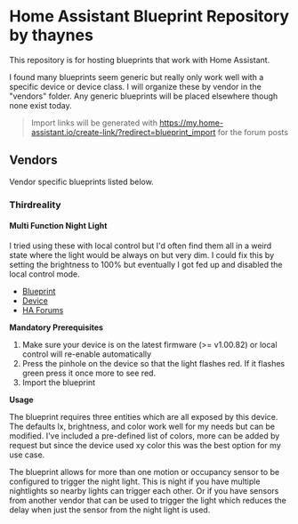 # Home Assistant Blueprint Repository by thaynes
This repository is for hosting blueprints that work with Home Assistant. 

I found many blueprints seem generic but really only work well with a specific device or device class. I will organize these by vendor in the "vendors" folder. Any generic blueprints will be placed elsewhere though none exist today.

> Import links will be generated with https://my.home-assistant.io/create-link/?redirect=blueprint_import for the forum posts

## Vendors

Vendor specific blueprints listed below.

### Thirdreality 

#### Multi Function Night Light

I tried using these with local control but I'd often find them all in a weird state where the light would be always on but very dim. I could fix this by setting the brightness to 100% but eventually I got fed up and disabled the local control mode. 

- [Blueprint](vendors/thirdreality/multi-function-night-light.yaml)
- [Device](https://3reality.com/product/multi-function-night-light/?srsltid=AfmBOorRmSz-9wMrWX-aQzW6vmrzwU0TmavZpIxrhNiRBAEm7k02YvaZ)
- [HA Forums](https://community.home-assistant.io/t/thirdreality-multi-function-night-light/918726)

**Mandatory Prerequisites**

1. Make sure your device is on the latest firmware (>= v1.00.82) or local control will re-enable automatically
2. Press the pinhole on the device so that the light flashes red. If it flashes green press it once more to see red.
3. Import the blueprint

**Usage**

The blueprint requires three entities which are all exposed by this device. The defaults lx, brightness, and color work well for my needs but can be modified. I've included a pre-defined list of colors, more can be added by request but since the device used xy color this was the best option for my use case.

The blueprint allows for more than one motion or occupancy sensor to be configured to trigger the night light. This is night if you have multiple nightlights so nearby lights can trigger each other. Or if you have sensors from another vendor that can be used to trigger the light which reduces the delay when just the sensor from the night light is used. 